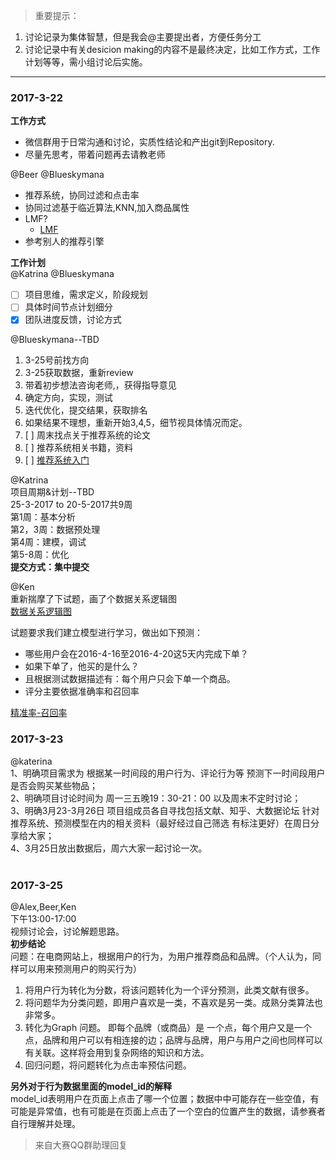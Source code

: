 > 重要提示：  
1. 讨论记录为集体智慧，但是我会@主要提出者，方便任务分工  
2. 讨论记录中有关desicion making的内容不是最终决定，比如工作方式，工作计划等等，需小组讨论后实施。  
---

### 2017-3-22  
**工作方式**  
- 微信群用于日常沟通和讨论，实质性结论和产出git到Repository.  
- 尽量先思考，带着问题再去请教老师  

@Beer @Blueskymana  
- 推荐系统，协同过滤和点击率  
- 协同过滤基于临近算法,KNN,加入商品属性   
- LMF?  
  - [LMF](http://m.2cto.com/kf/201607/529672.html)  
- 参考别人的推荐引擎  

**工作计划**      
@Katrina  @Blueskymana  
- [ ] 项目思维，需求定义，阶段规划  
- [ ] 具体时间节点计划细分  
- [x] 团队进度反馈，讨论方式  

@Blueskymana--TBD  
1. 3-25号前找方向   
2. 3-25获取数据，重新review   
3. 带着初步想法咨询老师,，获得指导意见   
4. 确定方向，实现，测试   
5. 迭代优化，提交结果，获取排名    
6. 如果结果不理想，重新开始3,4,5，细节视具体情况而定。  
7. [ ] 周末找点关于推荐系统的论文
8. [ ] 推荐系统相关书籍，资料
9. [ ] [推荐系统入门](http://www.cnblogs.com/v-July-v/archive/2012/01/07/2316405.html)  

@Katrina     
项目周期&计划--TBD  
25-3-2017 to 20-5-2017共9周     
第1周：基本分析  
第2，3周：数据预处理   
第4周：建模，调试  
第5-8周：优化  
**提交方式：集中提交**

@Ken  
重新揣摩了下试题，画了个数据关系逻辑图<br>
[数据关系逻辑图](https://github.com/a-panda-rar/HPU-PIP/blob/master/Resources/%E6%95%B0%E6%8D%AE%E9%9B%86%E5%85%B3%E7%B3%BB%E5%9B%BE.png)<br>

试题要求我们建立模型进行学习，做出如下预测：<br>
- 哪些用户会在2016-4-16至2016-4-20这5天内完成下单？<br>
- 如果下单了，他买的是什么？<br>
- 且根据测试数据描述有：每个用户只会下单一个商品。<br>
- 评分主要依据准确率和召回率<br>

[精准率-召回率](https://www.zhihu.com/question/19645541)<br>

### 2017-3-23
@katerina</br>
1、明确项目需求为 根据某一时间段的用户行为、评论行为等 预测下一时间段用户是否会购买某些物品；</br>
2、明确项目讨论时间为 周一三五晚19：30-21：00 以及周末不定时讨论；</br>
3、明确3月23-3月26日 项目组成员各自寻找包括文献、知乎、大数据论坛 针对推荐系统、预测模型在内的相关资料（最好经过自己筛选 有标注更好）在周日分享给大家；</br>
4、3月25日放出数据后，周六大家一起讨论一次。</br>
</br>

### 2017-3-25<br>
@Alex,Beer,Ken<br>
下午13:00-17:00<br>
视频讨论会，讨论解题思路。<br>
**初步结论**<br>
问题：在电商网站上，根据用户的行为，为用户推荐商品和品牌。（个人认为，同样可以用来预测用户的购买行为）<br>

1. 将用户行为转化为分数，将该问题转化为一个评分预测，此类文献有很多。
2. 将问题华为分类问题，即用户喜欢是一类，不喜欢是另一类。成熟分类算法也非常多。
3. 转化为Graph 问题。 即每个品牌（或商品）是 一个点，每个用户又是一个点，品牌和用户可以有相连接的边；品牌与品牌，用户与用户之间也同样可以有关联。这样将会用到复杂网络的知识和方法。
4. 回归问题，将问题转化为点击率预估问题。

**另外对于行为数据里面的model_id的解释**<br>
model_id表明用户在页面上点击了哪一个位置；数据中中可能存在一些空值，有可能是异常值，也有可能是在页面上点击了一个空白的位置产生的数据，请参赛者自行理解并处理。<br>
> 来自大赛QQ群助理回复<br>
